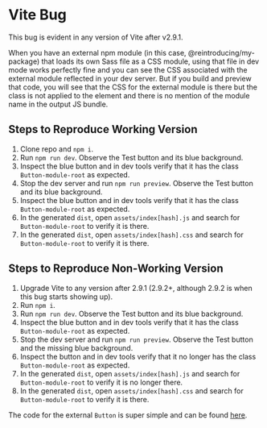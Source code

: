 # Vite Bug
This bug is evident in any version of Vite after v2.9.1.

When you have an external npm module (in this case, @reintroducing/my-package) that loads its own Sass file as a CSS module, using that file in dev mode works perfectly fine and you can see the CSS associated with the external module reflected in your dev server. But if you build and preview that code, you will see that the CSS for the external module is there but the class is not applied to the element and there is no mention of the module name in the output JS bundle.

## Steps to Reproduce Working Version
1. Clone repo and `npm i`.
1. Run `npm run dev`. Observe the Test button and its blue background.
1. Inspect the blue button and in dev tools verify that it has the class `Button-module-root` as expected.
1. Stop the dev server and run `npm run preview`. Observe the Test button and its blue background.
1. Inspect the blue button and in dev tools verify that it has the class `Button-module-root` as expected.
1. In the generated `dist`, open `assets/index[hash].js` and search for `Button-module-root` to verify it is there.
1. In the generated `dist`, open `assets/index[hash].css` and search for `Button-module-root` to verify it is there.

## Steps to Reproduce Non-Working Version
1. Upgrade Vite to any version after 2.9.1 (2.9.2+, although 2.9.2 is when this bug starts showing up).
1. Run `npm i`.
1. Run `npm run dev`. Observe the Test button and its blue background.
1. Inspect the blue button and in dev tools verify that it has the class `Button-module-root` as expected.
1. Stop the dev server and run `npm run preview`. Observe the Test button and the missing blue background.
1. Inspect the button and in dev tools verify that it no longer has the class `Button-module-root` as expected.
1. In the generated `dist`, open `assets/index[hash].js` and search for `Button-module-root` to verify it is no longer there.
1. In the generated `dist`, open `assets/index[hash].css` and search for `Button-module-root` to verify it is there.

The code for the external `Button` is super simple and can be found [here](https://github.com/reintroducing/my-package).
